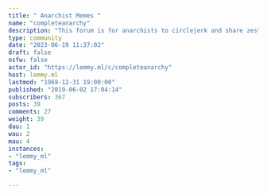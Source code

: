 ```yaml
---
title: " Anarchist Memes " 
name: "completeanarchy"
description: "This forum is for anarchists to circlejerk and share zesty memes"
type: community
date: "2023-06-19 11:37:02"
draft: false
nsfw: false
actor_id: "https://lemmy.ml/c/completeanarchy"
host: lemmy.ml
lastmod: "1969-12-31 19:00:00"
published: "2019-06-02 17:04:14"
subscribers: 367
posts: 39
comments: 27
weight: 39
dau: 1
wau: 2
mau: 4
instances:
- "lemmy_ml"
tags: 
- "lemmy_ml"

---
```

